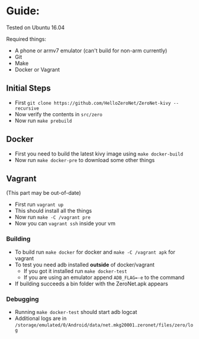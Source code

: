 # Guide:

Tested on Ubuntu 16.04

Required things:
 - A phone or armv7 emulator (can't build for non-arm currently)
 - Git
 - Make
 - Docker or Vagrant

## Initial Steps
 - First `git clone https://github.com/HelloZeroNet/ZeroNet-kivy --recursive`
 - Now verify the contents in `src/zero`
 - Now run `make prebuild`

## Docker
 - First you need to build the latest kivy image using `make docker-build`
 - Now run `make docker-pre` to download some other things


## Vagrant
(This part may be out-of-date)
 - First run `vagrant up`
 - This should install all the things
 - Now run `make -C /vagrant pre`
 - Now you can `vagrant ssh` inside your vm

### Building
- To build run `make docker` for docker and `make -C /vagrant apk` for vagrant
- To test you need adb installed **outside** of docker/vagrant
  - If you got it installed run `make docker-test`
  - If you are using an emulator append `ADB_FLAG=-e` to the command
- If building succeeds a bin folder with the ZeroNet.apk appears

### Debugging
 - Running `make docker-test` should start adb logcat
 - Additional logs are in `/storage/emulated/0/Android/data/net.mkg20001.zeronet/files/zero/log`
